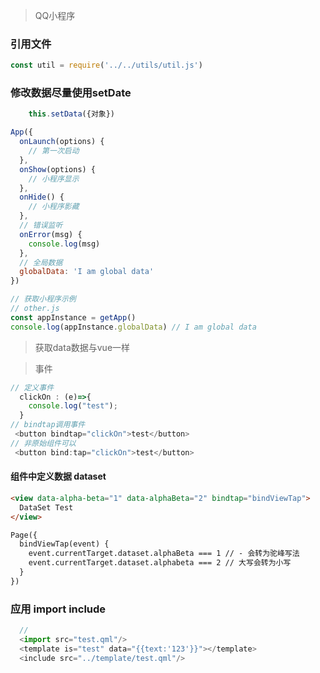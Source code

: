 <!--
 * @作者: 14770137
 * @Date: 2022-03-19 21:43:51
-->
> QQ小程序
### 引用文件
```js
const util = require('../../utils/util.js')
```
### 修改数据尽量使用setDate
```js
    this.setData({对象})
```

```js
App({
  onLaunch(options) {
    // 第一次启动
  },
  onShow(options) {
    // 小程序显示
  },
  onHide() {
    // 小程序影藏
  },
  // 错误监听
  onError(msg) {
    console.log(msg)
  },
  // 全局数据
  globalData: 'I am global data'
})

// 获取小程序示例
// other.js
const appInstance = getApp()
console.log(appInstance.globalData) // I am global data
```

> 获取data数据与vue一样

> 事件
```js
// 定义事件
  clickOn : (e)=>{
    console.log("test");
  }
// bindtap调用事件
 <button bindtap="clickOn">test</button>
// 非原始组件可以
 <button bind:tap="clickOn">test</button>
```

#### 组件中定义数据 dataset
```html
<view data-alpha-beta="1" data-alphaBeta="2" bindtap="bindViewTap">
  DataSet Test
</view>

Page({
  bindViewTap(event) {
    event.currentTarget.dataset.alphaBeta === 1 // - 会转为驼峰写法
    event.currentTarget.dataset.alphabeta === 2 // 大写会转为小写
  }
})

```

### 应用 import  include
```js
  // 
  <import src="test.qml"/>
  <template is="test" data="{{text:'123'}}"></template>
  <include src="../template/test.qml"/>
```